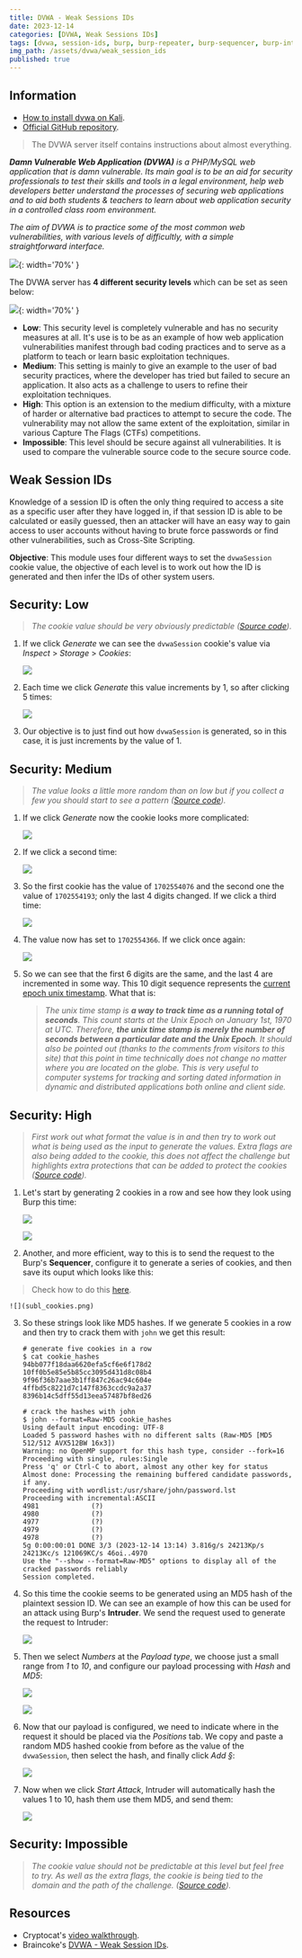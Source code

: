```yaml
---
title: DVWA - Weak Sessions IDs
date: 2023-12-14
categories: [DVWA, Weak Sessions IDs]
tags: [dvwa, session-ids, burp, burp-repeater, burp-sequencer, burp-intruder cookies]
img_path: /assets/dvwa/weak_session_ids
published: true
---
```


## Information

- [How to install dvwa on Kali](https://www.kali.org/tools/dvwa/).
- [Official GitHub repository](https://github.com/digininja/DVWA).

> The DVWA server itself contains instructions about almost everything.

_**Damn Vulnerable Web Application (DVWA)** is a PHP/MySQL web application that is damn vulnerable. Its main goal is to be an aid for security professionals to test their skills and tools in a legal environment, help web developers better understand the processes of securing web applications and to aid both students & teachers to learn about web application security in a controlled class room environment._

_The aim of DVWA is to practice some of the most common web vulnerabilities, with various levels of difficultly, with a simple straightforward interface._

![](dvwa_home.png){: width='70%' }

The DVWA server has **4 different security levels** which can be set as seen below:

![](security_levels.png){: width='70%' }

- **Low**: This security level is completely vulnerable and has no security measures at all. It's use is to be as an example of how web application vulnerabilities manifest through bad coding practices and to serve as a platform to teach or learn basic exploitation techniques.
- **Medium**: This setting is mainly to give an example to the user of bad security practices, where the developer has tried but failed to secure an application. It also acts as a challenge to users to refine their exploitation techniques.
- **High**: This option is an extension to the medium difficulty, with a mixture of harder or alternative bad practices to attempt to secure the code. The vulnerability may not allow the same extent of the exploitation, similar in various Capture The Flags (CTFs) competitions.
- **Impossible**: This level should be secure against all vulnerabilities. It is used to compare the vulnerable source code to the secure source code.

## Weak Session IDs

Knowledge of a session ID is often the only thing required to access a site as a specific user after they have logged in, if that session ID is able to be calculated or easily guessed, then an attacker will have an easy way to gain access to user accounts without having to brute force passwords or find other vulnerabilities, such as Cross-Site Scripting.

**Objective**: This module uses four different ways to set the `dvwaSession` cookie value, the objective of each level is to work out how the ID is generated and then infer the IDs of other system users.

## Security: Low
> _The cookie value should be very obviously predictable ([Source code](https://github.com/CSpanias/cspanias.github.io/blob/main/assets/dvwa/weak_sessions_ids/weak_sessions_ids_low_source_code.php))._

1. If we click *Generate* we can see the `dvwaSession` cookie's value via *Inspect* > *Storage* > *Cookies*:

    ![](low_cookie1.png)

2. Each time we click *Generate* this value increments by 1, so after clicking 5 times:

    ![](low_cookie6.png)

3. Our objective is to just find out how `dvwaSession` is generated, so in this case, it is just increments by the value of 1.

## Security: Medium
> _The value looks a little more random than on low but if you collect a few you should start to see a pattern ([Source code](https://github.com/CSpanias/cspanias.github.io/blob/main/assets/dvwa/weak_sessions_ids/weak_sessions_ids_medium_source_code.php))._

1. If we click *Generate* now the cookie looks more complicated:

    ![](medium_cookie1.png)

2.  If we click a second time:

    ![](medium_cookie2.png)

3. So the first cookie has the value of `1702554076` and the second one the value of `1702554193`; only the last 4 digits changed. If we click a third time:

    ![](medium_cookie3.png)

4. The value now has set to `1702554366`. If we click once again:

    ![](medium_cookie4.png)

5. So we can see that the first 6 digits are the same, and the last 4 are incremented in some way. This 10 digit sequence represents the [current epoch unix timestamp](https://www.unixtimestamp.com/). What that is:

    > _The unix time stamp is **a way to track time as a running total of seconds**. This count starts at the Unix Epoch on January 1st, 1970 at UTC. Therefore, **the unix time stamp is merely the number of seconds between a particular date and the Unix Epoch**. It should also be pointed out (thanks to the comments from visitors to this site) that this point in time technically does not change no matter where you are located on the globe. This is very useful to computer systems for tracking and sorting dated information in dynamic and distributed applications both online and client side._

## Security: High
> _First work out what format the value is in and then try to work out what is being used as the input to generate the values. Extra flags are also being added to the cookie, this does not affect the challenge but highlights extra protections that can be added to protect the cookies ([Source code](https://github.com/CSpanias/cspanias.github.io/blob/main/assets/dvwa/weak_sessions_ids/weak_sessions_ids_high_source_code.php))._

1. Let's start by generating 2 cookies in a row and see how they look using Burp this time:

    ![](high_cookie1.png)

    ![](high_cookie2.png)

2. Another, and more efficient, way to this is to send the request to the Burp's **Sequencer**, configure it to generate a series of cookies, and then save its ouput which looks like this:

> Check how to do this [here](https://braincoke.fr/write-up/dvwa/dvwa-weak-session-i-ds/).

    ![](subl_cookies.png)

3. So these strings look like MD5 hashes. If we generate 5 cookies in a row and then try to crack them with `john` we get this result:

    ```shell
    # generate five cookies in a row
    $ cat cookie_hashes
    94bb077f18daa6620efa5cf6e6f178d2
    10ff0b5e85e5b85cc3095d431d8c08b4
    9f96f36b7aae3b1ff847c26ac94c604e
    4ffbd5c8221d7c147f8363ccdc9a2a37
    8396b14c5dff55d13eea57487bf8ed26 

    # crack the hashes with john
    $ john --format=Raw-MD5 cookie_hashes
    Using default input encoding: UTF-8
    Loaded 5 password hashes with no different salts (Raw-MD5 [MD5 512/512 AVX512BW 16x3])
    Warning: no OpenMP support for this hash type, consider --fork=16
    Proceeding with single, rules:Single
    Press 'q' or Ctrl-C to abort, almost any other key for status
    Almost done: Processing the remaining buffered candidate passwords, if any.
    Proceeding with wordlist:/usr/share/john/password.lst
    Proceeding with incremental:ASCII
    4981             (?)
    4980             (?)
    4977             (?)
    4979             (?)
    4978             (?)
    5g 0:00:00:01 DONE 3/3 (2023-12-14 13:14) 3.816g/s 24213Kp/s 24213Kc/s 121069KC/s 46oi..4970
    Use the "--show --format=Raw-MD5" options to display all of the cracked passwords reliably
    Session completed.
    ```

4. So this time the cookie seems to be generated using an MD5 hash of the plaintext session ID. We can see an example of how this can be used for an attack using Burp's **Intruder**. We send the request used to generate the request to Intruder:

    ![](send_to_intruder.png)

5. Then we select *Numbers* at the *Payload type*, we choose just a small range from *1* to *10*, and configure our payload processing with *Hash* and *MD5*:

    ![](intruder_config1.png)

    ![](intruder_config2.png)

6. Now that our payload is configured, we need to indicate where in the request it should be placed via the *Positions* tab. We copy and paste a random MD5 hashed cookie from before as the value of the `dvwaSession`, then select the hash, and finally click *Add §*:

    ![](intruder_config3.png)

7. Now when we click *Start Attack*, Intruder will automatically hash the values 1 to 10, hash them use them MD5, and send them:

    ![](intruder_attack.png)

## Security: Impossible
> _The cookie value should not be predictable at this level but feel free to try. As well as the extra flags, the cookie is being tied to the domain and the path of the challenge. ([Source code](https://github.com/CSpanias/cspanias.github.io/blob/main/assets/dvwa/weak_sessions_ids/weak_sessions_ids_impossible_source_code.php))._

## Resources

- Cryptocat's [video walkthrough](https://www.youtube.com/watch?v=xzKEXAdlxPU).
- Braincoke's [DVWA - Weak Session IDs](https://braincoke.fr/write-up/dvwa/dvwa-weak-session-i-ds/).